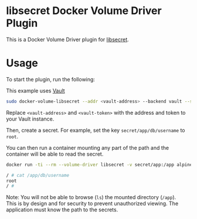 # libsecret Docker Volume Driver Plugin
This is a Docker Volume Driver plugin for [libsecret](https://github.com/ehazlett/libsecret).

# Usage
To start the plugin, run the following:

This example uses [Vault](https://vaultproject.io)

```bash
sudo docker-volume-libsecret --addr <vault-address> --backend vault --store-opt token=<vault-token>
```

Replace `<vault-address>` and `<vault-token>` with the address and token
to your Vault instance.

Then, create a secret.  For example, set the key `secret/app/db/username` to `root`.

You can then run a container mounting any part of the path and the container
will be able to read the secret.

```bash
docker run -ti --rm --volume-driver libsecret -v secret/app:/app alpine ash

/ # cat /app/db/username
root
/ #
```

Note: You will not be able to browse (`ls`) the mounted directory (`/app`).  
This is by design and for security to prevent unauthorized viewing.  The 
application must know the path to the secrets.
